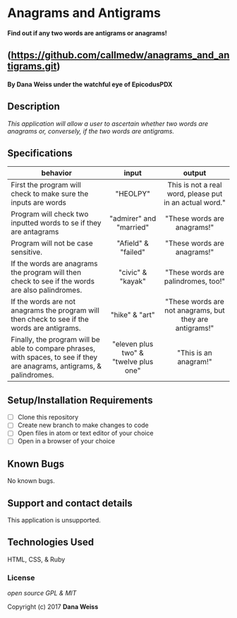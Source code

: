 # Anagrams and Antigrams

#### Find out if any two words are antigrams or anagrams!
## (https://github.com/callmedw/anagrams_and_antigrams.git)

#### By Dana Weiss under the watchful eye of EpicodusPDX

## Description

_This application will allow a user to ascertain whether two words are anagrams or, conversely, if the two words are antigrams._

## Specifications

| behavior |  input   |  output  |
|----------|:--------:|:--------:|
| First the program will check to make sure the inputs are words | "HEOLPY" | This is not a real word, please put in an actual word." |
| Program will check two inputted words to se if they are antagrams | "admirer" and "married" | "These words are anagrams!" |
| Program will not be case sensitive. | "Afield" & "failed" | "These words are anagrams!" |
| If the words are anagrams the program will then check to see if the words are also palindromes. | "civic" & "kayak" | "These words are palindromes, too!" |
| If the words are not anagrams the program will then check to see if the words are antigrams. | "hike" & "art" | "These words are not anagrams, but they are antigrams!" |
| Finally, the program will be able to compare phrases, with spaces, to see if they are anagrams, antigrams, & palindromes. | "eleven plus two" & "twelve plus one" | "This is an anagram!" |

## Setup/Installation Requirements

- [ ] Clone this repository
- [ ] Create new branch to make changes to code
- [ ] Open files in atom or text editor of your choice
- [ ] Open in a browser of your choice

## Known Bugs

No known bugs.

## Support and contact details

This application is unsupported.

## Technologies Used

HTML, CSS, & Ruby

### License

*open source GPL & MIT*

Copyright (c) 2017 **Dana Weiss**
